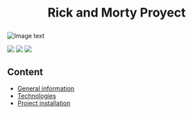 <h1 align="center">
  <p align="center">Rick and Morty Proyect</p>
</h1>

![Image text](https://github.com/Tanqueta88/RickAndMortyApp/blob/master/RickAndMorty.png)

<p align="left">
   <img src="https://img.shields.io/badge/STATUS-Development-green">
   <img src="https://img.shields.io/badge/LANGUAJE-.NET-blueviolet">
   <img src="https://img.shields.io/badge/VERSION-1.0-blue">
</p>

## Content
* [General information](#introduccion)
* [Technologies](#technologies)
* [Project installation](#installation)

<a name="introduccion"></a> 
